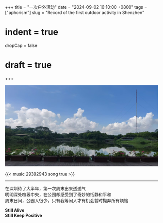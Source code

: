 +++
title = "一次户外活动"
date = "2024-09-02 16:10:00 +0800"
tags = ["aphorism"]
slug = "Record of the first outdoor activity in Shenzhen"
# indent = true
dropCap = false
# draft = true
+++

![outdoor.jpg](outdoor_alt.jpg)
<!-- 
{{< youtube 0RKpf3rK57I >}}
{{< bilibili  9953207  >}} -->

 {{< music 29392943 song true >}}

---  

在深圳待了大半年，第一次周末出来透透气    
明明深处喧嚣中央，在公园却感受到了奇妙的恬静和平和    
周末日间，公园人很少，只有我等闲人才有机会暂时抛弃所有烦恼
 

**Still Alive  
Still Keep Positive**




<!-- --- -->

<!-- [^1]: 截图自 https://www.youtube.com/watch?v=fdM7KtLqcPE -->